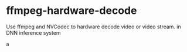 # ffmpeg-hardware-decode
Use ffmpeg and NVCodec to hardware decode video or video stream.   in DNN inference system





a